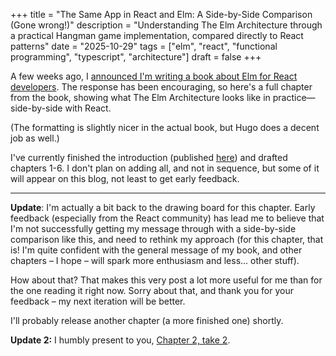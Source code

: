 +++
title = "The Same App in React and Elm: A Side-by-Side Comparison (Gone wrong!)"
description = "Understanding The Elm Architecture through a practical Hangman game implementation, compared directly to React patterns"
date = "2025-10-29"
tags = ["elm", "react", "functional programming", "typescript", "architecture"]
draft = false
+++

A few weeks ago, I [announced I'm writing a book about Elm for React developers](https://cekrem.github.io/posts/elm-book-announcement/). The response has been encouraging, so here's a full chapter from the book, showing what The Elm Architecture looks like in practice—side-by-side with React.

(The formatting is slightly nicer in the actual book, but Hugo does a decent job as well.)

I've currently finished the introduction (published [here](https://cekrem.github.io/posts/elm-book-announcement/)) and drafted chapters 1-6. I don't plan on adding all, and not in sequence, but some of it will appear on this blog, not least to get early feedback.

---

**Update**: I'm actually a bit back to the drawing board for this chapter. Early feedback (especially from the React community) has lead me to believe that I'm not successfully getting my message through with a side-by-side comparison like this, and need to rethink my approach (for this chapter, that is! I'm quite confident with the general message of my book, and other chapters – I hope – will spark more enthusiasm and less... other stuff).

How about that? That makes this very post a lot more useful for me than for the one reading it right now. Sorry about that, and thank you for your feedback – my next iteration will be better.

I'll probably release another chapter (a more finished one) shortly.

**Update 2:** I humbly present to you, [Chapter 2, take 2](https://cekrem.github.io/posts/chapter-2-take-2/).
